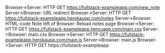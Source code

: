 Browser->Server: HTTP GET https://fullstack-exampleapp.com/new_note
Server->Browser: URL redirect 
Browser->Server: HTTP GET https://fullstack-exampleapp.herokaupp.com/notes
Server->Browser: HTML-code
Note left of Browser: Reload notes page
Browser->Server: HTTP GET https://fullstack-exampleapp.herouapp.com/main.css
Server->Browser: main.css
Browser->Server: HTTP GET https://fullstack-exampleapp.herokaupp.com/main.js
Server->Browser: main.js
Browser->Server: HTTP GET https://fullstack-exampleapp